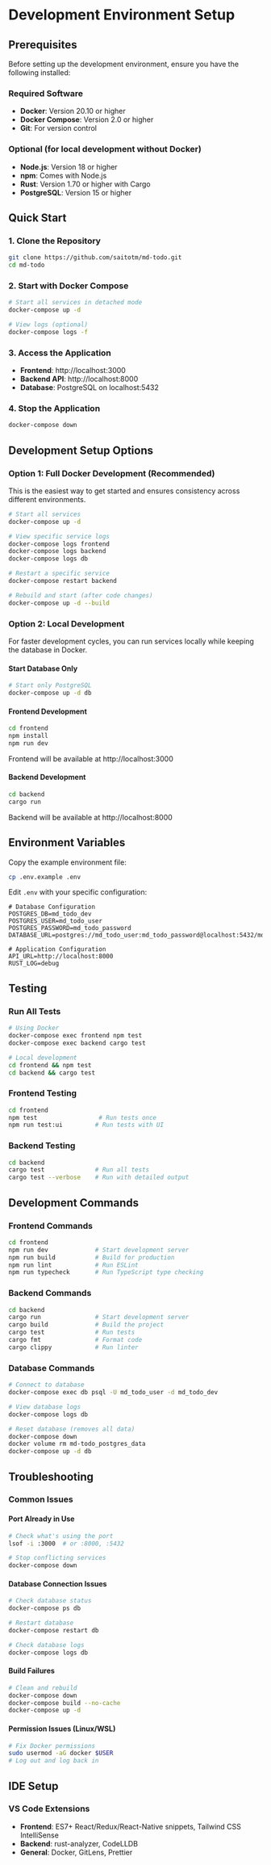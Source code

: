 # Development Environment Setup

## Prerequisites

Before setting up the development environment, ensure you have the following installed:

### Required Software
- **Docker**: Version 20.10 or higher
- **Docker Compose**: Version 2.0 or higher
- **Git**: For version control

### Optional (for local development without Docker)
- **Node.js**: Version 18 or higher
- **npm**: Comes with Node.js
- **Rust**: Version 1.70 or higher with Cargo
- **PostgreSQL**: Version 15 or higher

## Quick Start

### 1. Clone the Repository
```bash
git clone https://github.com/saitotm/md-todo.git
cd md-todo
```

### 2. Start with Docker Compose
```bash
# Start all services in detached mode
docker-compose up -d

# View logs (optional)
docker-compose logs -f
```

### 3. Access the Application
- **Frontend**: http://localhost:3000
- **Backend API**: http://localhost:8000
- **Database**: PostgreSQL on localhost:5432

### 4. Stop the Application
```bash
docker-compose down
```

## Development Setup Options

### Option 1: Full Docker Development (Recommended)

This is the easiest way to get started and ensures consistency across different environments.

```bash
# Start all services
docker-compose up -d

# View specific service logs
docker-compose logs frontend
docker-compose logs backend
docker-compose logs db

# Restart a specific service
docker-compose restart backend

# Rebuild and start (after code changes)
docker-compose up -d --build
```

### Option 2: Local Development

For faster development cycles, you can run services locally while keeping the database in Docker.

#### Start Database Only
```bash
# Start only PostgreSQL
docker-compose up -d db
```

#### Frontend Development
```bash
cd frontend
npm install
npm run dev
```
Frontend will be available at http://localhost:3000

#### Backend Development
```bash
cd backend
cargo run
```
Backend will be available at http://localhost:8000

## Environment Variables

Copy the example environment file:
```bash
cp .env.example .env
```

Edit `.env` with your specific configuration:
```env
# Database Configuration
POSTGRES_DB=md_todo_dev
POSTGRES_USER=md_todo_user
POSTGRES_PASSWORD=md_todo_password
DATABASE_URL=postgres://md_todo_user:md_todo_password@localhost:5432/md_todo_dev

# Application Configuration
API_URL=http://localhost:8000
RUST_LOG=debug
```

## Testing

### Run All Tests
```bash
# Using Docker
docker-compose exec frontend npm test
docker-compose exec backend cargo test

# Local development
cd frontend && npm test
cd backend && cargo test
```

### Frontend Testing
```bash
cd frontend
npm test                 # Run tests once
npm run test:ui         # Run tests with UI
```

### Backend Testing
```bash
cd backend
cargo test              # Run all tests
cargo test --verbose    # Run with detailed output
```

## Development Commands

### Frontend Commands
```bash
cd frontend
npm run dev             # Start development server
npm run build           # Build for production
npm run lint            # Run ESLint
npm run typecheck       # Run TypeScript type checking
```

### Backend Commands
```bash
cd backend
cargo run               # Start development server
cargo build             # Build the project
cargo test              # Run tests
cargo fmt               # Format code
cargo clippy            # Run linter
```

### Database Commands
```bash
# Connect to database
docker-compose exec db psql -U md_todo_user -d md_todo_dev

# View database logs
docker-compose logs db

# Reset database (removes all data)
docker-compose down
docker volume rm md-todo_postgres_data
docker-compose up -d db
```

## Troubleshooting

### Common Issues

#### Port Already in Use
```bash
# Check what's using the port
lsof -i :3000  # or :8000, :5432

# Stop conflicting services
docker-compose down
```

#### Database Connection Issues
```bash
# Check database status
docker-compose ps db

# Restart database
docker-compose restart db

# Check database logs
docker-compose logs db
```

#### Build Failures
```bash
# Clean and rebuild
docker-compose down
docker-compose build --no-cache
docker-compose up -d
```

#### Permission Issues (Linux/WSL)
```bash
# Fix Docker permissions
sudo usermod -aG docker $USER
# Log out and log back in
```

## IDE Setup

### VS Code Extensions
- **Frontend**: ES7+ React/Redux/React-Native snippets, Tailwind CSS IntelliSense
- **Backend**: rust-analyzer, CodeLLDB
- **General**: Docker, GitLens, Prettier